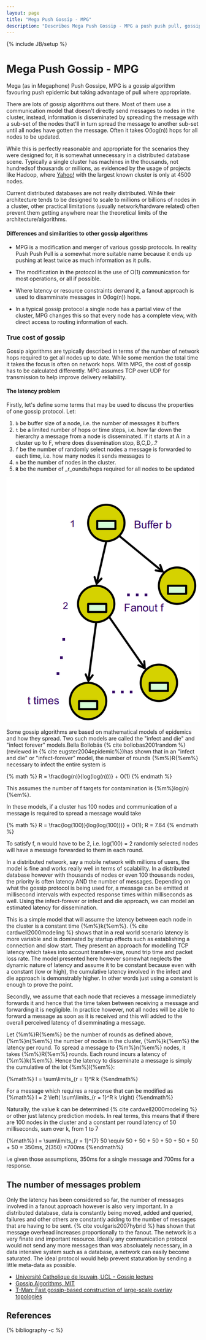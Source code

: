 ```yaml
---
layout: page
title: "Mega Push Gossip - MPG"
description: "Describes Mega Push Gossip - MPG a push push pull, gossip pprotocol"
---
```

{% include JB/setup %}

# Mega Push Gossip - MPG

Mega (as in Megaphone) Push Gossipe, MPG is a gossip algorithm favouring push epidemic but taking advantage of pull where appropriate.

There are lots of gossip algorithms out there. Most of them use a communication model that doesn't directly send messages to nodes in the cluster, instead, information is disseminated by spreading the message with a sub-set of the nodes that'll in turn spread the message to another sub-set until all nodes have gotten the message. Often it takes O(log(n)) hops for all nodes to be updated.

While this is perfectly reasonable and appropriate for the scenarios they were designed for, it is somewhat unnecessary in a distributed database scene. Typically a single cluster has machines in the thousands, not hundredsof thousands or millions, as evidenced by the usage of projects like Hadoop, where [Yahoo!](http://wiki.apache.org/hadoop/PoweredBy#Y) with the largest known cluster is only at 4500 nodes.

Current distributed databases are not really distributed. While their architecture tends to be designed to scale to millions or billions of nodes in a cluster, other practical limitations (usually network/hardware related) often prevent them getting anywhere near the theoretical limits of the architecture/algorithms.

#### Differences and similarities to other gossip algorithms

* MPG is a modification and merger of various gossip protocols. In reality Push Push Pull is a somewhat more suitable name because it ends up pushing at least twice as much information as it pulls. 

* The modification in the protocol is the use of O(1) communication for most operations, or all if possible. 

* Where latency or resource constraints demand it, a fanout approach is used to disamminate messages in O(log(n)) hops.

* In a typical gossip protocol a single node has a partial view of the cluster, MPG changes this so that every node has a complete view, with direct access to routing information of each.

### True cost of gossip

Gossip algorithms are typically described in terms of the number of network hops required to get all nodes up to date. While some mention the total time it takes the focus is often on network hops. With MPG, the cost of gossip has to be calculated differently. MPG assumes TCP over UDP for transmission to help improve delivery reliability. 
 
#### The latency problem 

Firstly, let's define some terms that may be used to discuss the properties of one gossip protocol.
Let:

1. `b` be buffer size of a node, i.e. the number of messages it buffers
2. `t` be a limited number of hops or time steps, i.e. how far down the hierarchy a message from a node is disseminated. If it starts at A in a cluster up to F, where does dissemination stop, B,C,D,..?
3. `f` be the number of randomly select nodes a message is forwarded to each time, i.e. how many nodes it sends messages to
4. `n` be the number of nodes in the cluster.
5. __`R`__ be the number of _r_ounds/hops required for all nodes to be updated

![Diagram of message dissemination from UCL](/assets/gossip-b-f-t.png "Diagram of message dissemination from UCL")

Some gossip algorithms are based on mathematical models of epidemics and how they spread. Two such models are called the "infect and die" and "infect forever" models.Bella Bollobás {% cite bollobas2001random %} (reviewed in {% cite eugster2004epidemic%})has shown that in an "infect and die" or "infect-forever" model, the number of rounds {%m%}R{%em%} necessary to infect the entire system is

{% math %} 
R = \frac{log(n)}{log(log(n)))} + O(1)
{% endmath %}

This assumes the number of f targets for contamination is {%m%}log(n){%em%}.


In these models, if a cluster has 100 nodes and communication of a message is required to spread a message would take

{% math %} 
R = \frac{log(100)}{log(log(100)))} + O(1); R = 7.64
{% endmath %}

To satisfy f, n would have to be 2, i.e. log(100) = 2 randomly selected nodes will have a message forwarded to them in each round. 

In a distributed network, say a mobile network with millions of users, the model is fine and works really well in terms of scalability. In a distributed database however with thousands of nodes or even 100 thousands nodes, the priority is often latency AND the number of messages. Depending on what the gossip protocol is being used for, a message can be emitted at millisecond intervals with expected response times within milliseconds as well. Using the infect-forever or infect and die approach, we can model an estimated latency for dissemination.

This is a simple model that will assume the latency between each node in the cluster is a constant time {%m%}k{%em%}. {% cite cardwell2000modeling %} shows that in a real world scenario latency is more variable and is dominated by startup effects such as establishing a connection and slow start. They present an approach for modelling TCP latency which takes into account transfer-size, round trip time and packet loss rate. The model presented here however somewhat neglects the dynamic nature of latency and assume it to be constant because even with a constant (low or high), the cumulative latency involved in the infect and die approach is demonstrably higher. In other words just using a constant is enough to prove the point.

Secondly, we assume that each node that recieves a message immediately forwards it and hence that the time taken between receiving a message and forwarding it is negligible. In practice however, not all nodes will be able to forward a message as soon as it is received and this will added to the overall perceived latency of disemminating a message.


Let {%m%}R{%em%} be the number of rounds as defined above, {%m%}n{%em%} the number of nodes in the cluster, {%m%}k{%em%} the latency per round. To spread a message to {%m%}n{%em%} nodes, it takes {%m%}R{%em%} rounds. Each round incurs a latency of {%m%}k{%em%}. Hence the latency to disseminate a message is simply the cumulative of the lot {%m%}l{%em%}:

{%math%}
l = \sum\limits_{r = 1}^R k
{%endmath%}

For a message which requires a response that can be modified as
{%math%}
l = 2 \left( \sum\limits_{r = 1}^R k \right)
{%endmath%}

Naturally, the value k can be determined {% cite cardwell2000modeling %} or other just latency prediction models. In real terms, this means that if there are 100 nodes in the cluster and a constant per round latency of 50 milliseconds, sum over k, from 1 to 7

{%math%}
l = \sum\limits_{r = 1}^{7} 50 \equiv 50 + 50 + 50 + 50 + 50 + 50 + 50 = 350ms, 2(350) =700ms
{%endmath%}

i.e given those assumptions, 350ms for a single message and 700ms for a response.

## The number of messages problem

Only the latency has been considered so far, the number of messages involved in a fanout approach however is also very important. In a distributed database, data is constantly being moved, added and queried, failures and other others are constantly adding to the number of messages that are having to be sent. {% cite voulgaris2007hybrid %} has shown that message overhead increases proportionally to the fanout. The network is a very finate and important resource. Ideally any communication protocol would not send any more messages than was absoluately necessary, in a data intensive system such as a database, a network can easily become saturated. The ideal protocol would help prevent staturation by sending a little meta-data as possible.



* [Université Catholique de louvain, UCL - Gossip lecture](http://www.info.ucl.ac.be/courses/SINF2345/2010-2011/slides/10-Gossip-lecture-hand.pdf)
* [Gossip Algorithms, MIT](http://web.mit.edu/vdb/www/6.977/l-shah.pdf)
* [T-Man: Fast gossip-based construction of large-scale overlay topologies](http://lex104.cs.unibo.it/pub/UBLCS/2004/2004-07.pdf)

## References

{% bibliography -c %}